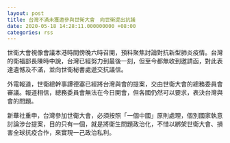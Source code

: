 ```yaml
---
layout: post
title: 台灣不滿未獲邀參與世衛大會　向世衛提出抗議
date: 2020-05-18 14:28:11.000000000 +08:00
categories: rss
---
```


世衛大會視像會議本港時間傍晚六時召開，預料聚焦討論對抗新型肺炎疫情。台灣的衛福部長陳時中說，台灣已經努力到最後一刻，但至今都無收到邀請函，對此表達遺憾及不滿，並向世衛秘書處遞交抗議信。

外電報道，世衛總幹事譚德塞已經將台灣與會的提案，交由世衛大會的總務委員會審議。報道相信，總務委員會無法在今日開會，但各國仍然可以要求，表決台灣與會的問題。

新華社重申，台灣參加世衛大會，必須按照「一個中國」原則處理，個別國家執意討論涉台提案，目的只有一個，就是將衛生問題政治化，不惜以綁架世衛大會、損害全球抗疫合作，來實現一己政治私利。
